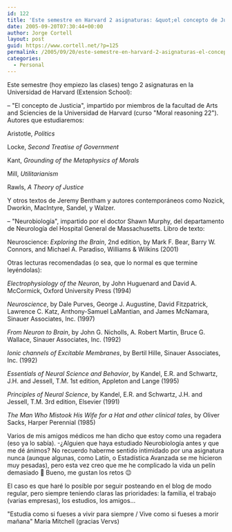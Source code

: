```yaml
---
id: 122
title: 'Este semestre en Harvard 2 asignaturas: &quot;el concepto de Justicia&quot; y &quot;Neurobiologí­a&quot;'
date: 2005-09-20T07:30:44+00:00
author: Jorge Cortell
layout: post
guid: https://www.cortell.net/?p=125
permalink: /2005/09/20/este-semestre-en-harvard-2-asignaturas-el-concepto-de-justicia-y-neurobiologia/
categories:
  - Personal
---
```

Este semestre (hoy empiezo las clases) tengo 2 asignaturas en la Universidad de Harvard (Extension School):

– "El concepto de Justicia", impartido por miembros de la facultad de Arts and Sciencies de la Universidad de Harvard (curso "Moral reasoning 22"). Autores que estudiaremos:
  
Aristotle, _Politics_
  
Locke, _Second Treatise of Government_
  
Kant, _Grounding of the Metaphysics of Morals_
  
Mill, _Utilitarianism_
  
Rawls, _A Theory of Justice_
  
Y otros textos de Jeremy Bentham y autores contemporáneos como Nozick, Dworkin, MacIntyre, Sandel, y Walzer.

– "Neurobiologí­a", impartido por el doctor Shawn Murphy, del departamento de Neurologí­a del Hospital General de Massachusetts. Libro de texto:
  
Neuroscience: _Exploring the Brain_, 2nd edition, by Mark F. Bear, Barry W. Connors, and Michael A. Paradiso, Williams & Wilkins (2001)
  
Otras lecturas recomendadas (o sea, que lo normal es que termine leyéndolas):
  
_Electrophysiology of the Neuron_, by John Huguenard and David A. McCormick, Oxford University Press (1994)
  
_Neuroscience_, by Dale Purves, George J. Augustine, David Fitzpatrick, Lawrence C. Katz, Anthony-Samuel LaMantian, and James McNamara, Sinauer Associates, Inc. (1997)
  
_From Neuron to Brain_, by John G. Nicholls, A. Robert Martin, Bruce G. Wallace, Sinauer Associates, Inc. (1992)
  
_Ionic channels of Excitable Membranes_, by Bertil Hille, Sinauer Associates, Inc. (1992)
  
_Essentials of Neural Science and Behavior_, by Kandel, E.R. and Schwartz, J.H. and Jessell, T.M. 1st edition, Appleton and Lange (1995)
  
_Principles of Neural Science_, by Kandel, E.R. and Schwartz, J.H. and Jessell, T.M. 3rd edition, Elsevier (1991)
  
_The Man Who Mistook His Wife for a Hat and other clinical tales_, by Oliver Sacks, Harper Perennial (1985)

Varios de mis amigos médicos me han dicho que estoy como una regadera (eso ya lo sabí­a). -¿Alguien que haya estudiado Neurobiologí­a antes y que me dé ánimos? No recuerdo haberme sentido intimidado por una asignatura nunca (aunque algunas, como Latí­n, o Estadí­stica Avanzada se me hicieron muy pesadas), pero esta vez creo que me he complicado la vida un pelí­n demasiado 🙁 Bueno, me gustan los retos 😉

El caso es que haré lo posible por seguir posteando en el blog de modo regular, pero siempre teniendo claras las prioridades: la familia, el trabajo (varias empresas), los estudios, los amigos...

"Estudia como si fueses a vivir para siempre / Vive como si fueses a morir mañana" Maria Mitchell (gracias Vervs)
